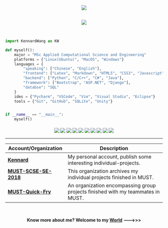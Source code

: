 <div align="center">
    <a href="https://github.com/KennardWang?tab=followers">
        <img src="https://img.shields.io/github/followers/KennardWang?colorA=1e1e28&colorB=bface6&logo=Github&style=for-the-badge" />
    </a>
    <br><br>
    <p align="center">
      <img src="https://profile-counter.glitch.me/KennardWang/count.svg" />
    </p>
</div><br>

<div style="width: 10px;"></div>

```Python
import KennardWang as KW

def myself():
    major = "MSc Applied Computational Science and Engineering"
    platforms = {"Linux(Ubuntu)", "MacOS", "Windows"}
    languages = {
        "speaking": ["Chinese", "English"],
        "frontend": ["Latex", "Markdown", "HTML5", "CSS3", "Javascript"],
        "backend": ["Python", "C/C++", "C#", "Java"],
        "framework": ["Bootstrap", "ASP.NET", "Django"],
        "databse": "SQL"
    }
    ides = {"Pycharm", "VSCode", "Vim", "Visual Studio", "Eclipse"}
    tools = {"Git", "GitHub", "SQLite", "Unity"}


if __name__ == "__main__":
    myself()

```

<h4 align="center">
<img src="https://readme-components.vercel.app/api?component=logo&logo=python&text=false&animation=spin&fill=black&textfill=bface6&">
<img src="https://readme-components.vercel.app/api?component=logo&logo=cplusplus&text=false&animation=spin&fill=black&textfill=bface6&">
<img src="https://readme-components.vercel.app/api?component=logo&logo=latex&text=false&animation=spin&fill=black&textfill=bface6&">
<img src="https://readme-components.vercel.app/api?component=logo&logo=linux&text=false&animation=spin&fill=black&textfill=bface6&">
<img src="https://readme-components.vercel.app/api?component=logo&logo=apple&text=false&animation=spin&fill=black&textfill=bface6&">
<img src="https://readme-components.vercel.app/api?component=logo&logo=windows&text=false&animation=spin&fill=black&textfill=bface6&">
<img src="https://readme-components.vercel.app/api?component=logo&logo=pycharm&text=false&animation=spin&fill=black&textfill=bface6&">
<img src="https://readme-components.vercel.app/api?component=logo&logo=visualstudiocode&text=false&animation=spin&fill=black&textfill=bface6&">
<img src="https://readme-components.vercel.app/api?component=logo&logo=vim&text=false&animation=spin&fill=black&textfill=bface6&">
<img src="https://readme-components.vercel.app/api?component=logo&logo=unity&text=false&animation=spin&fill=black&textfill=bface6&">

<hr>

Account/Organization | Description
--- | ---
**[Kennard](https://github.com/KennardWang)** | My personal account, publish some interesting individual-projects.
**[MUST-SCSE-SE-2018](https://github.com/MUST-SCSE-SE-2018)** | This organization archives my individual projects finished in MUST.
**[MUST-Quick-Fry](https://github.com/MUST-Quick-Fry)** | An organization encompassing group projects finished with my teammates in MUST.

<br>

Know more about me? Welcome to my [World](https://kennardwang.github.io) --->>>
